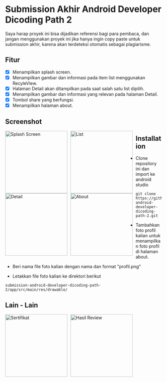 # Submission Akhir Android Developer Dicoding Path 2

Saya harap proyek ini bisa dijadikan referensi bagi para pembaca, dan jangan menggunakan proyek ini jika hanya ingin copy paste untuk submission akhir, karena akan terdeteksi otomatis sebagai plagiarisme.

## Fitur

- [x] Menampilkan splash screen.
- [x] Menampilkan gambar dan informasi pada item list menggunakan RecyleView.
- [x] Halaman Detail akan ditampilkan pada saat salah satu list dipilih.
- [x] Menampilkan gambar dan informasi yang relevan pada halaman Detail.
- [x] Tombol share yang berfungsi.
- [x] Menampilkan halaman about.

## Screenshot

<img src="https://raw.githubusercontent.com/xsatrio/submission-android-developer-dicoding-path-2/main/splash.png"
     alt="Splash Screen"
     style="float: left; margin-right: 10px;"
     width="200" />
<img src="https://raw.githubusercontent.com/xsatrio/submission-android-developer-dicoding-path-2/main/main.png"
     alt="List"
     style="float: left; margin-right: 10px;"
     width="200" />
<img src="https://raw.githubusercontent.com/xsatrio/submission-android-developer-dicoding-path-2/main/detail.png"
     alt="Detail"
     style="float: left; margin-right: 10px;"
     width="200" />
<img src="https://raw.githubusercontent.com/xsatrio/submission-android-developer-dicoding-path-2/main/about.png"
     alt="About"
     style="float: left; margin-right: 10px;"
     width="200" />

## Installation

- Clone repository ini dan import ke android studio

```
git clone https://github.com/xsatrio/submission-android-developer-dicoding-path-2.git
```

- Tambahkan foto profil kalian untuk menampilkan foto profil di halaman about.

- Beri nama file foto kalian dengan nama dan format "profil.png"

- Letakkan file foto kalian ke direktori berikut

```
submission-android-developer-dicoding-path-2/app/src/main/res/drawable/
```

## Lain - Lain
<img src="https://raw.githubusercontent.com/xsatrio/submission-android-developer-dicoding-path-2/main/result2.png"
     alt="Sertifikat"
     style="float: left; margin-right: 10px;"
     width="200" />
<img src="https://raw.githubusercontent.com/xsatrio/submission-android-developer-dicoding-path-2/main/result.png"
     alt="Hasil Review"
     style="float: left; margin-right: 10px;"
     width="200" />
